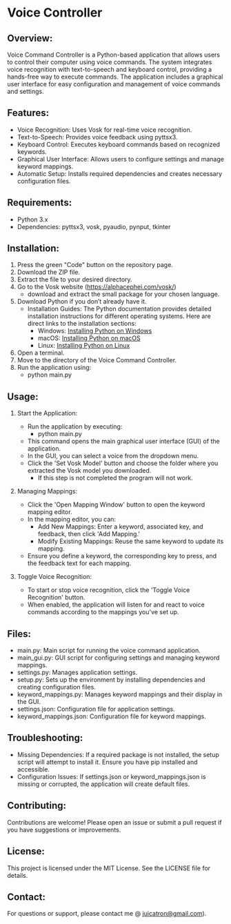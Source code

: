 # Voice Controller

## Overview:
Voice Command Controller is a Python-based application that allows users to control their computer using voice commands. The system integrates voice recognition with text-to-speech and keyboard control, providing a hands-free way to execute commands. The application includes a graphical user interface for easy configuration and management of voice commands and settings.

## Features:
- Voice Recognition: Uses Vosk for real-time voice recognition.
- Text-to-Speech: Provides voice feedback using pyttsx3.
- Keyboard Control: Executes keyboard commands based on recognized keywords.
- Graphical User Interface: Allows users to configure settings and manage keyword mappings.
- Automatic Setup: Installs required dependencies and creates necessary configuration files.

## Requirements:
- Python 3.x
- Dependencies: pyttsx3, vosk, pyaudio, pynput, tkinter

## Installation:
1. Press the green "Code" button on the repository page.
2. Download the ZIP file.
3. Extract the file to your desired directory.
4. Go to the Vosk website (https://alphacephei.com/vosk/)
    - download and extract the small package for your chosen language.
5. Download Python if you don’t already have it.
    - Installation Guides: The Python documentation provides detailed installation instructions for different operating systems. Here are direct links to the installation sections:
        - Windows: [Installing Python on Windows](https://docs.python.org/3/using/windows.html)
        - macOS: [Installing Python on macOS](https://docs.python.org/3/using/mac.html)
        - Linux: [Installing Python on Linux](https://docs.python.org/3/using/unix.html)
6. Open a terminal.
7. Move to the directory of the Voice Command Controller.
8. Run the application using:
    - python main.py

## Usage:
1. Start the Application:
   - Run the application by executing:
       - python main.py
   - This command opens the main graphical user interface (GUI) of the application.
   - In the GUI, you can select a voice from the dropdown menu.
   - Click the 'Set Vosk Model' button and choose the folder where you extracted the Vosk model you downloaded.
       - If this step is not completed the program will not work. 

2. Managing Mappings:
   - Click the 'Open Mapping Window' button to open the keyword mapping editor.
   - In the mapping editor, you can:
       - Add New Mappings: Enter a keyword, associated key, and feedback, then click 'Add Mapping.'
       - Modify Existing Mappings: Reuse the same keyword to update its mapping.
   - Ensure you define a keyword, the corresponding key to press, and the feedback text for each mapping.

5. Toggle Voice Recognition:
   - To start or stop voice recognition, click the 'Toggle Voice Recognition' button.
   - When enabled, the application will listen for and react to voice commands according to the mappings you've set up.

## Files:
- main.py: Main script for running the voice command application.
- main_gui.py: GUI script for configuring settings and managing keyword mappings.
- settings.py: Manages application settings.
- setup.py: Sets up the environment by installing dependencies and creating configuration files.
- keyword_mappings.py: Manages keyword mappings and their display in the GUI.
- settings.json: Configuration file for application settings.
- keyword_mappings.json: Configuration file for keyword mappings.

## Troubleshooting:
- Missing Dependencies: If a required package is not installed, the setup script will attempt to install it. Ensure you have pip installed and accessible.
- Configuration Issues: If settings.json or keyword_mappings.json is missing or corrupted, the application will create default files.

## Contributing:
Contributions are welcome! Please open an issue or submit a pull request if you have suggestions or improvements.

## License:
This project is licensed under the MIT License. See the LICENSE file for details.

## Contact:
For questions or support, please contact me @ juicatron@gmail.com).
